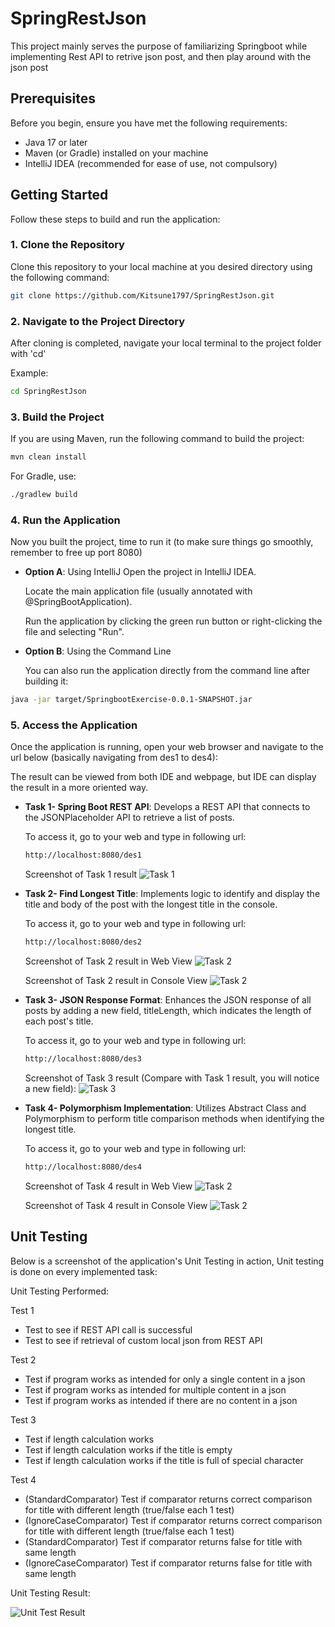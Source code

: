 # SpringRestJson

This project mainly serves the purpose of familiarizing Springboot while implementing Rest API to retrive json post, and then play around with the json post

## Prerequisites

Before you begin, ensure you have met the following requirements:

- Java 17 or later
- Maven (or Gradle) installed on your machine
- IntelliJ IDEA (recommended for ease of use, not compulsory)

## Getting Started

Follow these steps to build and run the application:

### 1. Clone the Repository

Clone this repository to your local machine at you desired directory using the following command:

```bash
git clone https://github.com/Kitsune1797/SpringRestJson.git
```

### 2. Navigate to the Project Directory
After cloning is completed, navigate your local terminal to the project folder with 'cd'

Example:
```bash
cd SpringRestJson
```

### 3. Build the Project
If you are using Maven, run the following command to build the project:

```bash
mvn clean install
```

For Gradle, use:
```bash
./gradlew build
```

### 4. Run the Application
Now you built the project, time to run it (to make sure things go smoothly, remember to free up port 8080)

- **Option A**: Using IntelliJ
  Open the project in IntelliJ IDEA.

  Locate the main application file (usually annotated with @SpringBootApplication).

  Run the application by clicking the green run button or right-clicking the file and selecting "Run".


- **Option B**: Using the Command Line
  
  You can also run the application directly from the command line after building it:
```bash
java -jar target/SpringbootExercise-0.0.1-SNAPSHOT.jar
```
### 5. Access the Application
Once the application is running, open your web browser and navigate to the url below (basically navigating from des1 to des4):

The result can be viewed from both IDE and webpage, but IDE can display the result in a more oriented way.

- **Task 1- Spring Boot REST API**: Develops a REST API that connects to the JSONPlaceholder API to retrieve a list of posts.
  
  To access it, go to your web and type in following url:
  ```bash
  http://localhost:8080/des1
  ```
  Screenshot of Task 1 result
  ![Task 1](images/Task1.png)


- **Task 2- Find Longest Title**: Implements logic to identify and display the title and body of the post with the longest title in the console.
  
  To access it, go to your web and type in following url:
  ```bash
  http://localhost:8080/des2
  ```
  Screenshot of Task 2 result in Web View
  ![Task 2](Images/Task2-WebView.png)
  
  Screenshot of Task 2 result in Console View
  ![Task 2](Images/Task2-ConsoleView.png)


- **Task 3- JSON Response Format**: Enhances the JSON response of all posts by adding a new field, titleLength, which indicates the length of each post's title.
  
  To access it, go to your web and type in following url:
  ```bash
  http://localhost:8080/des3
  ```
  Screenshot of Task 3 result (Compare with Task 1 result, you will notice a new field):
  ![Task 3](images/Task3.png)

- **Task 4- Polymorphism Implementation**: Utilizes Abstract Class and Polymorphism to perform title comparison methods when identifying the longest title.
  
  To access it, go to your web and type in following url:
  ```bash
  http://localhost:8080/des4
  ```
  Screenshot of Task 4 result in Web View
  ![Task 2](Images/Task4-WebView.png)
  
  Screenshot of Task 4 result in Console View
  ![Task 2](Images/Task4-ConsoleView.png)

## Unit Testing
Below is a screenshot of the application's Unit Testing in action, Unit testing is done on every implemented task:

Unit Testing Performed:

Test 1
- Test to see if REST API call is successful
- Test to see if retrieval of custom local json from REST API

Test 2
- Test if program works as intended for only a single content in a json
- Test if program works as intended for multiple content in a json
- Test if program works as intended if there are no content in a json

Test 3
- Test if length calculation works
- Test if length calculation works if the title is empty
- Test if length calculation works if the title is full of special character

Test 4
- (StandardComparator) Test if comparator returns correct comparison for title with different length (true/false each 1 test)
- (IgnoreCaseComparator) Test if comparator returns correct comparison for title with different length (true/false each 1 test)
- (StandardComparator) Test if comparator returns false for title with same length
- (IgnoreCaseComparator) Test if comparator returns false for title with same length

Unit Testing Result:

![Unit Test Result](Images/UnitTesting.png)
